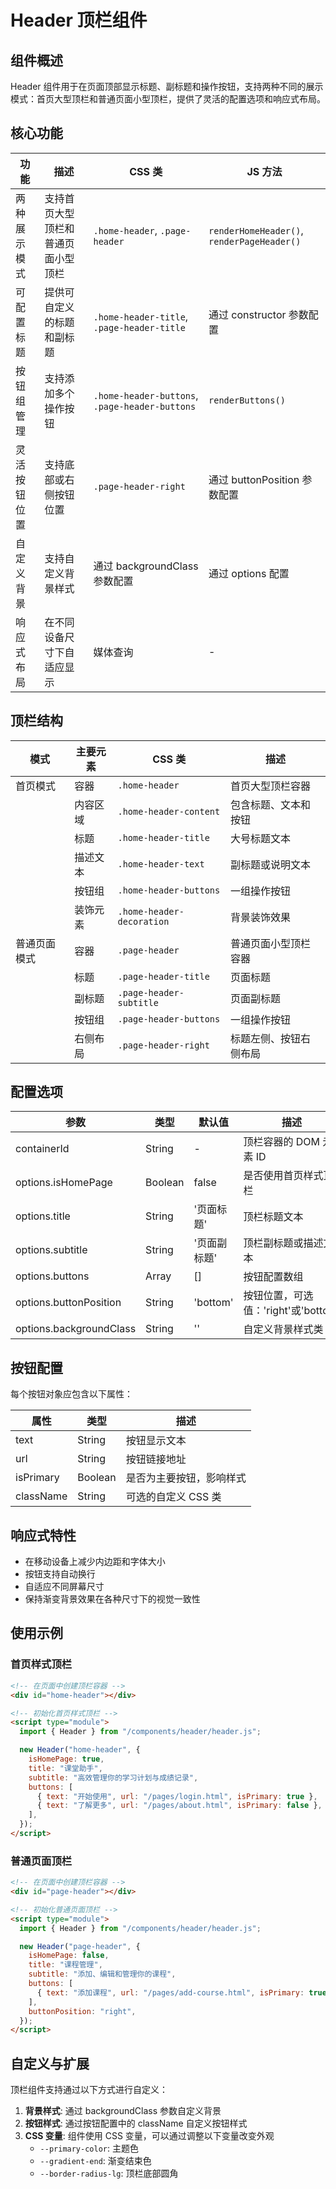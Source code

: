 # Header 顶栏组件

## 组件概述

Header 组件用于在页面顶部显示标题、副标题和操作按钮，支持两种不同的展示模式：首页大型顶栏和普通页面小型顶栏，提供了灵活的配置选项和响应式布局。

## 核心功能

| 功能         | 描述                               | CSS 类                                         | JS 方法                                    |
| ------------ | ---------------------------------- | ---------------------------------------------- | ------------------------------------------ |
| 两种展示模式 | 支持首页大型顶栏和普通页面小型顶栏 | `.home-header`, `.page-header`                 | `renderHomeHeader()`, `renderPageHeader()` |
| 可配置标题   | 提供可自定义的标题和副标题         | `.home-header-title`, `.page-header-title`     | 通过 constructor 参数配置                  |
| 按钮组管理   | 支持添加多个操作按钮               | `.home-header-buttons`, `.page-header-buttons` | `renderButtons()`                          |
| 灵活按钮位置 | 支持底部或右侧按钮位置             | `.page-header-right`                           | 通过 buttonPosition 参数配置               |
| 自定义背景   | 支持自定义背景样式                 | 通过 backgroundClass 参数配置                  | 通过 options 配置                          |
| 响应式布局   | 在不同设备尺寸下自适应显示         | 媒体查询                                       | -                                          |

## 顶栏结构

| 模式         | 主要元素 | CSS 类                    | 描述                   |
| ------------ | -------- | ------------------------- | ---------------------- |
| 首页模式     | 容器     | `.home-header`            | 首页大型顶栏容器       |
|              | 内容区域 | `.home-header-content`    | 包含标题、文本和按钮   |
|              | 标题     | `.home-header-title`      | 大号标题文本           |
|              | 描述文本 | `.home-header-text`       | 副标题或说明文本       |
|              | 按钮组   | `.home-header-buttons`    | 一组操作按钮           |
|              | 装饰元素 | `.home-header-decoration` | 背景装饰效果           |
| 普通页面模式 | 容器     | `.page-header`            | 普通页面小型顶栏容器   |
|              | 标题     | `.page-header-title`      | 页面标题               |
|              | 副标题   | `.page-header-subtitle`   | 页面副标题             |
|              | 按钮组   | `.page-header-buttons`    | 一组操作按钮           |
|              | 右侧布局 | `.page-header-right`      | 标题左侧、按钮右侧布局 |

## 配置选项

| 参数                    | 类型    | 默认值       | 描述                                |
| ----------------------- | ------- | ------------ | ----------------------------------- |
| containerId             | String  | -            | 顶栏容器的 DOM 元素 ID              |
| options.isHomePage      | Boolean | false        | 是否使用首页样式顶栏                |
| options.title           | String  | '页面标题'   | 顶栏标题文本                        |
| options.subtitle        | String  | '页面副标题' | 顶栏副标题或描述文本                |
| options.buttons         | Array   | []           | 按钮配置数组                        |
| options.buttonPosition  | String  | 'bottom'     | 按钮位置，可选值：'right'或'bottom' |
| options.backgroundClass | String  | ''           | 自定义背景样式类                    |

## 按钮配置

每个按钮对象应包含以下属性：

| 属性      | 类型    | 描述                     |
| --------- | ------- | ------------------------ |
| text      | String  | 按钮显示文本             |
| url       | String  | 按钮链接地址             |
| isPrimary | Boolean | 是否为主要按钮，影响样式 |
| className | String  | 可选的自定义 CSS 类      |

## 响应式特性

- 在移动设备上减少内边距和字体大小
- 按钮支持自动换行
- 自适应不同屏幕尺寸
- 保持渐变背景效果在各种尺寸下的视觉一致性

## 使用示例

### 首页样式顶栏

```html
<!-- 在页面中创建顶栏容器 -->
<div id="home-header"></div>

<!-- 初始化首页样式顶栏 -->
<script type="module">
  import { Header } from "/components/header/header.js";

  new Header("home-header", {
    isHomePage: true,
    title: "课堂助手",
    subtitle: "高效管理你的学习计划与成绩记录",
    buttons: [
      { text: "开始使用", url: "/pages/login.html", isPrimary: true },
      { text: "了解更多", url: "/pages/about.html", isPrimary: false },
    ],
  });
</script>
```

### 普通页面顶栏

```html
<!-- 在页面中创建顶栏容器 -->
<div id="page-header"></div>

<!-- 初始化普通页面顶栏 -->
<script type="module">
  import { Header } from "/components/header/header.js";

  new Header("page-header", {
    isHomePage: false,
    title: "课程管理",
    subtitle: "添加、编辑和管理你的课程",
    buttons: [
      { text: "添加课程", url: "/pages/add-course.html", isPrimary: true },
    ],
    buttonPosition: "right",
  });
</script>
```

## 自定义与扩展

顶栏组件支持通过以下方式进行自定义：

1. **背景样式**: 通过 backgroundClass 参数自定义背景
2. **按钮样式**: 通过按钮配置中的 className 自定义按钮样式
3. **CSS 变量**: 组件使用 CSS 变量，可以通过调整以下变量改变外观
   - `--primary-color`: 主题色
   - `--gradient-end`: 渐变结束色
   - `--border-radius-lg`: 顶栏底部圆角
